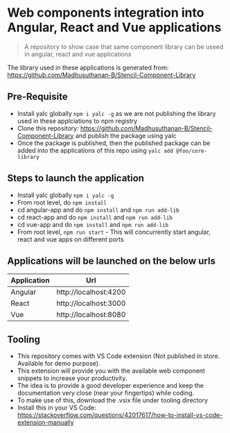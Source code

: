 # Web components integration into Angular, React and Vue applications
> A repository to show case that same component library can be useed in angular, react and vue applications

The library used in these applications is generated from: https://github.com/Madhusuthanan-B/Stencil-Component-Library

## Pre-Requisite
* Install yalc globally `npm i yalc -g` as we are not publishing the library used in these applciations to npm registry
* Clone this repository: https://github.com/Madhusuthanan-B/Stencil-Component-Library and publish the package using yalc
* Once the package is published, then the published package can be added into the applications of this repo using `yalc add @foo/core-library`

## Steps to launch the application

* Install yalc globally `npm i yalc -g`
* From root level, do `npm install`
* cd angular-app and do `npm install` and `npm run add-lib`
* cd react-app and do `npm install` and `npm run add-lib`
* cd vue-app and do `npm install` and `npm run add-lib`
* From root level, `npm run start` - This will concurrently start angular, react and vue apps on different ports

## Applications will be launched on the below urls

| Application | Url                   |
|-------------|-----------------------|
| Angular     | http://localhost:4200 |
| React       | http://localhost:3000 |
| Vue         | http://localhost:8080 |

## Tooling

* This repository comes with VS Code extension (Not published in store. Available for demo purpose).
* This extension will provide you with the available web component snippets to increase your productivity.
* The idea is to provide a good developer experience and keep the documentation very close (near your fingertips) while coding.
* To make use of this, download the .vsix file under tooling directory
* Install this in your VS Code: https://stackoverflow.com/questions/42017617/how-to-install-vs-code-extension-manually
